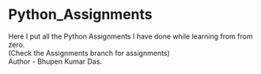 # Python_Assignments
Here I put all the Python Assignments I have done while learning from from zero.
<br>
(Check the Assignments branch for assignments)
<br>
Author - Bhupen Kumar Das.
